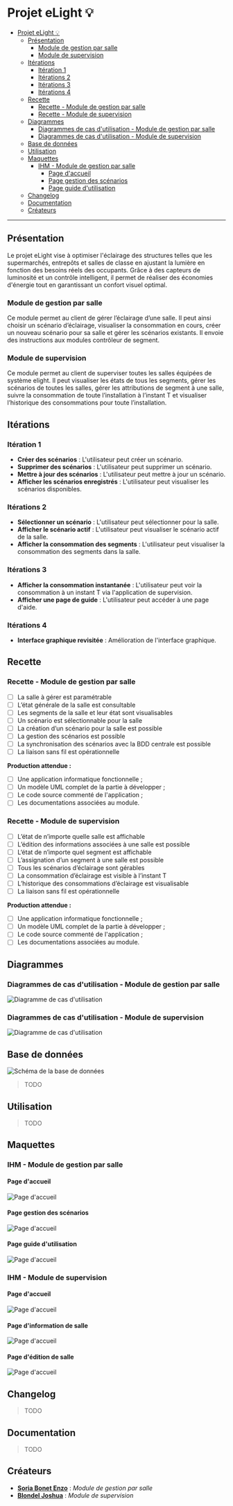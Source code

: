 # Projet eLight 💡

- [Projet eLight 💡](#projet-elight-)
  - [Présentation](#présentation)
    - [Module de gestion par salle](#module-de-gestion-par-salle)
    - [Module de supervision](#module-de-supervision)
  - [Itérations](#itérations)
    - [Itération 1](#itération-1)
    - [Itérations 2](#itérations-2)
    - [Itérations 3](#itérations-3)
    - [Itérations 4](#itérations-4)
  - [Recette](#recette)
    - [Recette - Module de gestion par salle](#recette---module-de-gestion-par-salle)
    - [Recette - Module de supervision](#recette---module-de-supervision)
  - [Diagrammes](#diagrammes)
    - [Diagrammes de cas d'utilisation - Module de gestion par salle](#diagrammes-de-cas-dutilisation---module-de-gestion-par-salle)
    - [Diagrammes de cas d'utilisation - Module de supervision](#diagrammes-de-cas-dutilisation---module-de-supervision)
  - [Base de données](#base-de-données)
  - [Utilisation](#utilisation)
  - [Maquettes](#maquettes)
    - [IHM - Module de gestion par salle](#ihm---module-de-gestion-par-salle)
      - [Page d'accueil](#page-daccueil)
      - [Page gestion des scénarios](#page-gestion-des-scénarios)
      - [Page guide d'utilisation](#page-guide-dutilisation)
  - [Changelog](#changelog)
  - [Documentation](#documentation)
  - [Créateurs](#créateurs)

---

## Présentation

Le projet eLight vise à optimiser l'éclairage des structures telles que les supermarchés, entrepôts et salles de classe en ajustant la lumière en fonction des besoins réels des occupants. Grâce à des capteurs de luminosité et un contrôle intelligent, il permet de réaliser des économies d'énergie tout en garantissant un confort visuel optimal.

### Module de gestion par salle

Ce module permet au client de gérer l’éclairage d’une salle. Il peut ainsi choisir un scénario d’éclairage, visualiser la consommation en cours, créer un nouveau scénario pour sa salle et gérer les scénarios existants. Il envoie des instructions aux modules contrôleur de segment.

### Module de supervision

Ce module permet au client de superviser toutes les salles équipées de système elight. Il peut visualiser les états de tous les segments, gérer les scénarios de toutes les salles, gérer les attributions de segment à une salle, suivre la consommation de toute l’installation à l’instant T et visualiser l’historique des consommations pour toute l’installation.

## Itérations

### Itération 1

- **Créer des scénarios** : L'utilisateur peut créer un scénario.
- **Supprimer des scénarios** : L'utilisateur peut supprimer un scénario.
- **Mettre à jour des scénarios** : L'utilisateur peut mettre à jour un scénario.
- **Afficher les scénarios enregistrés** : L'utilisateur peut visualiser les scénarios disponibles.

### Itérations 2

- **Sélectionner un scénario** : L'utilisateur peut sélectionner pour la salle.
- **Afficher le scénario actif** : L'utilisateur peut visualiser le scénario actif de la salle.
- **Afficher la consommation des segments** : L'utilisateur peut visualiser la consommation des segments dans la salle.

### Itérations 3

- **Afficher la consommation instantanée** : L'utilisateur peut voir la consommation à un instant T via l'application de supervision.
- **Afficher une page de guide** : L'utilisateur peut accéder à une page d'aide.

### Itérations 4

- **Interface graphique revisitée** : Amélioration de l'interface graphique.

## Recette

### Recette - Module de gestion par salle

- [ ] La salle à gérer est paramétrable
- [ ] L’état générale de la salle est consultable
- [ ] Les segments de la salle et leur état sont visualisables
- [ ] Un scénario est sélectionnable pour la salle
- [ ] La création d’un scénario pour la salle est possible
- [ ] La gestion des scénarios est possible
- [ ] La synchronisation des scénarios avec la BDD centrale est possible
- [ ] La liaison sans fil est opérationnelle

**Production attendue :**

- [ ] Une application informatique fonctionnelle ;
- [ ] Un modèle UML complet de la partie à développer ;
- [ ] Le code source commenté de l'application ;
- [ ] Les documentations associées au module.

### Recette - Module de supervision

- [ ] L’état de n’importe quelle salle est affichable
- [ ] L’édition des informations associées à une salle est possible
- [ ] L‘état de n’importe quel segment est affichable
- [ ] L’assignation d’un segment à une salle est possible
- [ ] Tous les scénarios d’éclairage sont gérables
- [ ] La consommation d’éclairage est visible à l’instant T
- [ ] L’historique des consommations d’éclairage est visualisable
- [ ] La liaison sans fil est opérationnelle

**Production attendue :**

- [ ] Une application informatique fonctionnelle ;
- [ ] Un modèle UML complet de la partie à développer ;
- [ ] Le code source commenté de l'application ;
- [ ] Les documentations associées au module.

## Diagrammes

### Diagrammes de cas d'utilisation - Module de gestion par salle

![Diagramme de cas d'utilisation](images/diagramme-cas-dutilisation-module-de-gestion.png)

### Diagrammes de cas d'utilisation - Module de supervision

![Diagramme de cas d'utilisation](images/diagramme-cas-dutilisation-module-de-supervision.png)

## Base de données

![Schéma de la base de données](images/diagramme-de-la-base-de-donnees.png)

> TODO

## Utilisation

> TODO

## Maquettes

### IHM - Module de gestion par salle

#### Page d'accueil

![Page d'accueil](images/page-d-accueil-module-de-gestion.png)

#### Page gestion des scénarios

![Page d'accueil](images/page-des-scenarios-module-de-gestion.png)

#### Page guide d'utilisation

![Page d'accueil](images/page-de-guide-d-utilisation-module-de-gestion.png)

### IHM - Module de supervision

#### Page d'accueil

![Page d'accueil](images/page-d-acceuil-module-de-supervision.png)

#### Page d'information de salle

![Page d'accueil](images/page-info-salle-module-de-supervision.png)

#### Page d'édition de salle

![Page d'accueil](images/page-d-edition-de-salle-module-de-supervision.png)


## Changelog

> TODO

## Documentation

> TODO

## Créateurs

- **[Soria Bonet Enzo](https://github.com/esoriabonet)** : *Module de gestion par salle*
- **[Blondel Joshua](https://github.com/JBLONDEL04)** : *Module de supervision*
